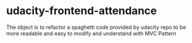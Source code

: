 udacity-frontend-attendance
===========================

The object is to refactor a spaghetti code provided by udacity repo to be more readable and easy to modify and understand with MVC Pattern 
